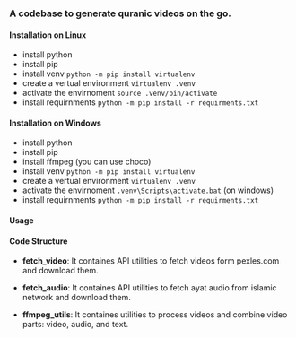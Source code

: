 ### A codebase to generate quranic videos on the go.

#### Installation on Linux
* install python
* install pip
* install venv `python -m pip install virtualenv`
* create a vertual environment `virtualenv .venv`
* activate the envirnoment `source .venv/bin/activate`
* install requirnments `python -m pip install -r requirments.txt`

#### Installation on Windows
* install python
* install pip
* install ffmpeg (you can use choco)
* install venv `python -m pip install virtualenv`
* create a vertual environment `virtualenv .venv`
* activate the envirnoment `.venv\Scripts\activate.bat` (on windows)
* install requirnments `python -m pip install -r requirments.txt`


#### Usage
#### Code Structure

* **fetch_video**: It containes API utilities to fetch videos form pexles.com and download them. 

* **fetch_audio**:  It containes API utilities to fetch ayat audio from islamic network and download them.

* **ffmpeg_utils**: It containes utilities to process videos and combine video parts: video, audio, and text.